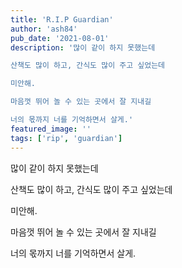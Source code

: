 ```yaml
---
title: 'R.I.P Guardian'
author: 'ash84'
pub_date: '2021-08-01'
description: '많이 같이 하지 못했는데 

산책도 많이 하고, 간식도 많이 주고 싶었는데 

미안해. 

마음껏 뛰어 놀 수 있는 곳에서 잘 지내길

너의 몫까지 너를 기억하면서 살게.'
featured_image: ''
tags: ['rip', 'guardian']
---
```


많이 같이 하지 못했는데 

산책도 많이 하고, 간식도 많이 주고 싶었는데 

미안해. 

마음껏 뛰어 놀 수 있는 곳에서 잘 지내길

너의 몫까지 너를 기억하면서 살게.
